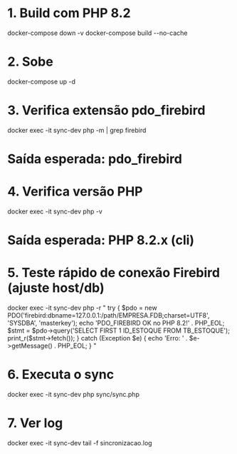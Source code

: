 # 1. Build com PHP 8.2
docker-compose down -v
docker-compose build --no-cache

# 2. Sobe
docker-compose up -d

# 3. Verifica extensão pdo_firebird
docker exec -it sync-dev php -m | grep firebird
# Saída esperada: pdo_firebird

# 4. Verifica versão PHP
docker exec -it sync-dev php -v
# Saída esperada: PHP 8.2.x (cli)

# 5. Teste rápido de conexão Firebird (ajuste host/db)
docker exec -it sync-dev php -r "
try {
    \$pdo = new PDO('firebird:dbname=127.0.0.1:/path/EMPRESA.FDB;charset=UTF8', 'SYSDBA', 'masterkey');
    echo 'PDO_FIREBIRD OK no PHP 8.2!' . PHP_EOL;
    \$stmt = \$pdo->query('SELECT FIRST 1 ID_ESTOQUE FROM TB_ESTOQUE');
    print_r(\$stmt->fetch());
} catch (Exception \$e) {
    echo 'Erro: ' . \$e->getMessage() . PHP_EOL;
}
"

# 6. Executa o sync
docker exec -it sync-dev php sync/sync.php

# 7. Ver log
docker exec -it sync-dev tail -f sincronizacao.log

